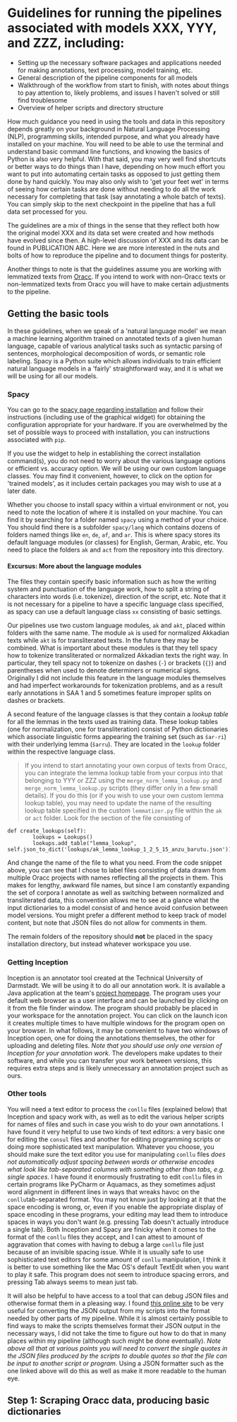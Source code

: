 # Guidelines for running the pipelines associated with models XXX, YYY, and ZZZ, including:

* Setting up the necessary software packages and applications needed for making annotations, text processing, model training, etc.
* General description of the pipeline components for all models
* Walkthrough of the workflow from start to finish, with notes about things to pay attention to, likely problems, and issues I haven't solved or still find troublesome
* Overview of helper scripts and directory structure

How much guidance you need in using the tools and data in this repository depends greatly on your background in Natural Language Processing (NLP), programming skills, intended purpose, and what you already have installed on your machine. You will need to be able to use the terminal and understand basic command line functions, and knowing the basics of Python is also very helpful. With that said, you may very well find shortcuts or better ways to do things than I have, depending on how much effort you want to put into automating certain tasks as opposed to just getting them done by hand quickly. You may also only wish to 'get your feet wet' in terms of seeing how certain tasks are done without needing to do all the work necessary for completing that task (say annotating a whole batch of texts). You can simply skip to the next checkpoint in the pipeline that has a full data set processed for you.

The guidelines are a mix of things in the sense that they reflect both how the original model XXX and its data set were created and how methods have evolved since then. A high-level discussion of XXX and its data can be found in PUBLICATION ABC. Here we are more interested in the nuts and bolts of how to reproduce the pipeline and to document things for posterity. 

Another things to note is that the guidelines assume you are working with lemmatized texts from [Oracc](http://oracc.museum.upenn.edu/). If you intend to work with non-Oracc texts or non-lemmatized texts from Oracc you will have to make certain adjustments to the pipeline. 

## Getting the basic tools

In these guidelines, when we speak of a 'natural language model' we mean a machine learning algorithm trained on annotated texts of a given human language, capable of various analytical tasks such as syntactic parsing of sentences, morphological decomposition of words, or semantic role labeling. Spacy is a Python suite which allows individuals to train efficient natural language models in a 'fairly' straightforward way, and it is what we will be using for all our models. 

### Spacy

You can go to the [spacy page regarding installation](https://spacy.io/usage) and follow their instructions (including use of the graphical widget) for obtaining the configuration appropriate for your hardware. If you are overwhelmed by the set of possible ways to proceed with installation, you can instructions associated with ```pip```.  

If you use the widget to help in establishing the correct installation command(s), you do not need to worry about the various language options or efficient vs. accuracy option. We will be using our own custom language classes. You may find it convenient, however, to click on the option for 'trained models', as it includes certain packages you may wish to use at a later date.

Whether you choose to install spacy within a virtual environment or not, you need to note the location of where it is installed on your machine. You can find it by searching for a folder named ```spacy``` using a method of your choice. You should find there is a subfolder ```spacy/lang``` which contains dozens of folders named things like ```en```, ```de```, ```af```, and ```ar```. This is where spacy stores its default language modules (or classes) for English, German, Arabic, etc. You need to place the folders ```ak``` and ```act``` from the repository into this directory.

#### Excursus: More about the language modules

The files they contain specify basic information such as how the writing system and punctuation of the language work, how to split a string of characters into words (i.e. tokenize), direction of the script, etc. Note that it is not necessary for a pipeline to have a specific language class specified, as spacy can use a default language class ```xx``` consisting of basic settings. 

Our pipelines use two custom language modules, ```ak``` and ```akt```, placed within folders with the same name. The module ```ak``` is used for normalized Akkadian texts while ```akt``` is for transliterated texts. In the future they may be combined. What is important about these modules is that they tell spacy how to tokenize transliterated or normalized Akkadian texts the right way. In particular, they tell spacy not to tokenize on dashes (```-```) or brackets (```{}```) and parentheses when used to denote determiners or numerical signs. Originally I did not include this feature in the language modules themselves and had imperfect workarounds for tokenization problems, and as a result early annotations in SAA 1 and 5 sometimes feature improper splits on dashes or brackets. 

A second feature of the language classes is that they contain a *lookup table* for all the lemmas in the texts used as training data. These lookup tables (one for normalization, one for transliteration) consist of Python dictionaries which associate linguistic forms appearing the training set (such as ```šar-ri```) with their underlying lemma (```šarru```). They are located in the ```lookup``` folder within the respective language class. 

> If you intend to start annotating your own corpus of texts from Oracc, you can integrate the lemma lookup table from your corpus into that belonging to YYY or ZZZ using the ```merge_norm_lemma_lookup.py``` and ```merge_norm_lemma_lookup.py``` scripts (they differ only in a few small details). If you do this (or if you wish to use your own custom lemma lookup table), you may need to update the name of the resulting lookup table specified in the custom ```lemmatizer.py``` file within the ```ak``` or ```act``` folder. Look for the section of the file consisting of

``` 
def create_lookups(self): 
        lookups = Lookups()
        lookups.add_table("lemma_lookup", self.json_to_dict('lookups/ak_lemma_lookup_1_2_5_15_anzu_barutu.json'))
```  

And change the name of the file to what you need. From the code snippet above, you can see that I chose to label files consisting of data drawn from multiple Oracc projects with names reflecting all the projects in them. This makes for lengthy, awkward file names, but since I am constantly expanding the set of corpora I annotate as well as switching between normalized and transliterated data, this convention allows me to see at a glance what the input dictionaries to a model consist of and hence avoid confusion between model versions. You might prefer a different method to keep track of model content, but note that JSON files do not allow for comments in them. 

The remain folders of the repository should **not** be placed in the spacy installation directory, but instead whatever workspace you use.

### Getting Inception

Inception is an annotator tool created at the Technical University of Darmstadt. We will be using it to do all our annotation work. It is available a Java application at the team's [project homepage](https://inception-project.github.io/). The program uses your default web browser as a user interface and can be launched by clicking on it from the file finder window. The program should probably be placed in your workspace for the annotation project. You can click on the launch icon it creates multiple times to have multiple windows for the program open on your browser. In what follows, it may be convenient to have two windows of Inception open, one for doing the annotations themselves, the other for uploading and deleting files. *Note that you should use only one version of Inception for your annotation work.* The developers make updates to their software, and while you can transfer your work between versions, this requires extra steps and is likely unnecessary an annotation project such as ours. 

### Other tools

You will need a text editor to process the ```conllu``` files (explained below) that Inception and spacy work with, as well as to edit the various helper scripts for names of files and such in case you wish to do your own annotations. I have found it very helpful to use two kinds of text editors: a very basic one for editing the ```consul``` files and another for editing programming scripts or doing more sophisticated text manipulation. Whatever you choose, you should make sure the text editor you use for manipulating ```conllu``` files *does not automatically adjust spacing between words or otherwise encodes what look like tab-separated columns with something other than tabs, e.g. single spaces*. I have found it enormously frustrating to edit ```conllu``` files in certain programs like PyCharm or Aquamacs, as they sometimes adjust word alignment in different lines in ways that wreaks havoc on the ```conllu```tab-separated format. You may not know just by looking at it that the space encoding is wrong, or, even if you enable the appropriate display of space encoding in these programs, your editing may lead them to introduce spaces in ways you don't want (e.g. pressing Tab doesn't actually introduce a single tab). Both Inception and Spacy are finicky when it comes to the format of the ```conllu``` files they accept, and I can attest to amount of aggravation that comes with having to debug a large ```conllu``` file just because of an invisible spacing issue. While it is usually safe to use sophisticated text editors for some amount of ```conllu``` manipulation, I think it is better to use something like the Mac OS's default TextEdit when you want to play it safe. This program does not seem to introduce spacing errors, and pressing Tab always seems to mean just tab.

It will also be helpful to have access to a tool that can debug JSON files and otherwise format them in a pleasing way. I found [this online site](https://jsonformatter.curiousconcept.com/) to be very useful for converting the JSON output from my scripts into the format needed by other parts of my pipeline. While it is almost certainly possible to find ways to make the scripts themselves format their JSON output in the necessary ways, I did not take the time to figure out how to do that in many places within my pipeline (although such might be done eventually). *Note above all that at various points you will need to convert the single quotes in the JSON files produced by the scripts to double quotes so that the file can be input to another script or program*. Using a JSON formatter such as the one linked above will do this as well as make it more readable to the human eye.

## Step 1: Scraping Oracc data, producing basic dictionaries    

  